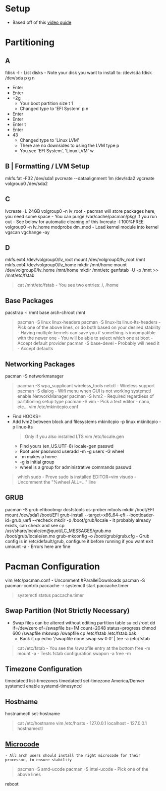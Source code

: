 # Setup
- Based off of this [video guide](https://www.youtube.com/watch?v=DPLnBPM4DhI)

# Partitioning
## A
fdisk -l
    - List disks
    - Note your disk you want to install to: /dev/sda
fdisk /dev/sda
p
g
n
- Enter
- Enter
- +2g
    - Your boot partition size
t
1
    - Changed type to 'EFI System'
p
n
- Enter
- Enter
- Enter
t
- Enter
- 43
    - Changed type to 'Linux LVM'
    - There are no downsides to using the LVM type
p
    - You see 'EFI System', 'Linux LVM'
w
## B | Formatting / LVM Setup
mkfs.fat -F32 /dev/sda1
pvcreate --dataalignment 1m /dev/sda2
vgcreate volgroup0 /dev/sda2
## C
lvcreate -L 24GB volgroup0 -n lv_root
    - pacman will store packages here, you need some space
    - You can purge /var/cache/pacman/pkg/ if you run out
    - See below for automatic cleaning of this
lvcreate -l 100%FREE volgroup0 -n lv_home
modprobe dm_mod
    - Load kernel module into kernel
vgscan
vgchange -ay
## D
mkfs.ext4 /dev/volgroup0/lv_root
mount /dev/volgroup0/lv_root /mnt
mkfs.ext4 /dev/volgroup0/lv_home
mkdir /mnt/home
mount /dev/volgroup0/lv_home /mnt/home
mkdir /mnt/etc
genfstab -U -p /mnt >> /mnt/etc/fstab
> cat /mnt/etc/fstab
    - You see two entries: /, /home

## Base Packages
pacstrap -i /mnt base
arch-chroot /mnt
> pacman -S linux linux-headers
> pacman -S linux-lts linux-lts-headers
    - Pick one of the above lines, or do both based on your desired stability
    - Having multiple kernels can save you if something is incompatible with the newer one
    - You will be able to select which one at boot
    - Accept default provider
> pacman -S base-devel
    - Probably will need it
    - Accept defaults
## Networking Packages
pacman -S networkmanager
> pacman -S wpa_supplicant wireless_tools netctl
    - Wireless support
> pacman -S dialog
    - Wifi menu when GUI is not working
systemctl enable NetworkManager
pacman -S lvm2
    - Required regardless of partitioning setup type
> pacman -S vim
    - Pick a text editor
    - nano, etc...
vim /etc/mkinitcpio.conf
- Find HOOKS=
- Add lvm2 between block and filesystems
mkinitcpio -p linux
mkinitcpio -p linux-lts
    > Only if you also installed LTS
vim /etc/locale.gen
    - Find yours (en_US.UTF-8)
locale-gen
passwd
    - Root user password
useradd -m -g users -G wheel <username>
    - -m makes a home
    - -g is initial group
    - wheel is a group for administrative commands
passwd <username>
> which sudo
    - Prove sudo is installed
EDITOR=vim visudo
    - Uncomment the "%wheel ALL=..." line
## GRUB
pacman -S grub efibootmgr dosfstools os-prober mtools
mkdir /boot/EFI
mount /dev/sda1 /boot/EFI
grub-install --target=x86_64-efi --bootloader-id=grub_uefi --recheck
mkdir -p /boot/grub/locale
    - It probably already exists, can check and see
cp /usr/share/locale/en\@quot/LC_MESSAGES/grub.mo /boot/grub/locale/en.mo
grub-mkconfig -o /boot/grub/grub.cfg
    - Grub config is in /etc/default/grub, configure it before running if you want
exit
umount -a
    - Errors here are fine
# Pacman Configuration
vim /etc/pacman.conf
    - Uncomment #ParallelDownloads
pacman -S pacman-contrib
paccache -r
systemctl start paccache.timer
> systemctl status paccache.timer
## Swap Partition (Not Strictly Necessary)
- Swap files can be altered without editing partition table
su
cd /root
dd if=/dev/zero of=/swapfile bs=1M count=2048 status=progress
chmod 600 /swapfile
mkswap /swapfile
cp /etc/fstab /etc/fstab.bak
    - Back it up
echo '/swapfile none swap sw 0 0' | tee -a /etc/fstab
> cat /etc/fstab
    - You see the /swapfile entry at the bottom
> free -m
> mount -a
    - Tests fstab configuration
swapon -a
> free -m
## Timezone Configuration
timedatectl list-timezones
timedatectl set-timezone America/Denver
systemctl enable systemd-timesyncd
## Hostname
hostnamectl set-hostname <hostname>
> cat /etc/hostname
vim /etc/hosts
    - 127.0.0.1 localhost
    - 127.0.0.1 <hostname>
> hostnamectl
## [Microcode](https://wiki.archlinux.org/title/microcode#:~:text=These%20updates%20provide%20bug%20fixes,updates%20to%20ensure%20system%20stability.)
    - All arch users should install the right microcode for their processor, to ensure stability
> pacman -S amd-ucode
> pacman -S intel-ucode
    - Pick one of the above lines

reboot
